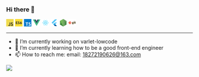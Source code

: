 ### Hi there 👋


<!-- **wegi8/wegi8** is a ✨ _special_ ✨ repository because its `README.md` (this file) appears on your GitHub profile. -->

<!-- Here are some ideas to get you started: -->
<!-- 
- 🔭 I’m currently working on varlet-lowcode
- 🌱 I’m currently learning how to be a good front-end engineer
- 👯 I’m looking to collaborate on ...
- 🤔 I’m looking for help with ...
- 💬 Ask me about ...
- 📫 How to reach me: email: 18272190626@163.com
- 😄 Pronouns: ...
- ⚡ Fun fact: ... -->


<code><img height="20" src="https://raw.githubusercontent.com/github/explore/80688e429a7d4ef2fca1e82350fe8e3517d3494d/topics/javascript/javascript.png"></code>
<code><img height="20" src="https://raw.githubusercontent.com/github/explore/80688e429a7d4ef2fca1e82350fe8e3517d3494d/topics/es6/es6.png"></code>
<code><img height="20" src="https://raw.githubusercontent.com/github/explore/80688e429a7d4ef2fca1e82350fe8e3517d3494d/topics/typescript/typescript.png"></code>
<code><img height="20" src="https://raw.githubusercontent.com/github/explore/80688e429a7d4ef2fca1e82350fe8e3517d3494d/topics/vue/vue.png"></code>
<code><img height="20" src="https://raw.githubusercontent.com/github/explore/80688e429a7d4ef2fca1e82350fe8e3517d3494d/topics/react/react.png"></code>
<code><img height="20" src="https://raw.githubusercontent.com/github/explore/80688e429a7d4ef2fca1e82350fe8e3517d3494d/topics/flutter/flutter.png"></code>
<code><img height="20" src="https://raw.githubusercontent.com/github/explore/80688e429a7d4ef2fca1e82350fe8e3517d3494d/topics/nodejs/nodejs.png"></code>
<code><img height="20" src="https://raw.githubusercontent.com/github/explore/80688e429a7d4ef2fca1e82350fe8e3517d3494d/topics/git/git.png"></code>

---

- 🔭 I’m currently working on varlet-lowcode
- 🌱 I’m currently learning how to be a good front-end engineer
- 📫 How to reach me: email: 18272190626@163.com


<img src="https://github-readme-stats.vercel.app/api?username=wegi8&show_icons=true&hide_title=true)](https://github.com/anuraghazra/github-readme-stats"/>
